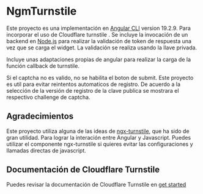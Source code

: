 # NgmTurnstile


Este proyecto es una implementación en [Angular CLI](https://github.com/angular/angular-cli) version 19.2.9. Para incorporar el uso de Cloudflare turnstile . Se incluye la invocación de un backend en [Node.js](https://github.com/jorge-alvarado-revata/ex-captcha-turnstile-validate) para realizar la validación de token de respuesta una vez que se carga el widget. La validación se realiza usando la llave privada.

Incluye unas adaptaciones propias de angular para realizar la carga de la función callback de turnstile.

Si el captcha no es valido, no se habilita el boton de submit. Este proyecto es util para evitar reintentos automaticos de registro. De acuerdo a la selección de la versión de registro de la clave publica se mostrara el respectivo challenge de captcha.


Agradecimientos
----------------

Este proyecto utiliza alguna de las ideas de [ngx-turnstile](https://github.com/verto-health/ngx-turnstile), que ha sido de gran utilidad. Para lograr la interación entre Angular y Javascript. Puedes utilizar el componente ngx-turnstile si quieres evitar las configuraciones y llamadas directas de javascript.

Documentación de Cloudflare Turnstile
--------------------------------------

Puedes revisar la documentación de Cloudflare Turnstile en [get started](https://developers.cloudflare.com/turnstile/get-started/)